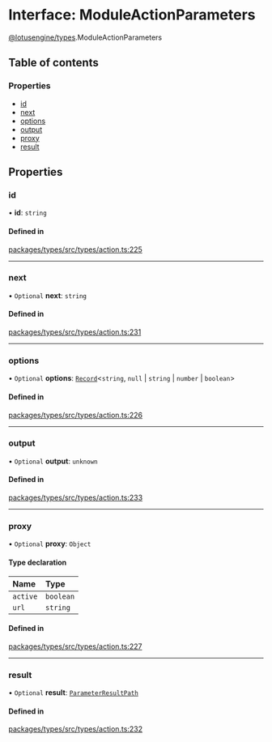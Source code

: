 # Interface: ModuleActionParameters

[@lotusengine/types](../wiki/@lotusengine.types).ModuleActionParameters

## Table of contents

### Properties

- [id](../wiki/@lotusengine.types.ModuleActionParameters#id)
- [next](../wiki/@lotusengine.types.ModuleActionParameters#next)
- [options](../wiki/@lotusengine.types.ModuleActionParameters#options)
- [output](../wiki/@lotusengine.types.ModuleActionParameters#output)
- [proxy](../wiki/@lotusengine.types.ModuleActionParameters#proxy)
- [result](../wiki/@lotusengine.types.ModuleActionParameters#result)

## Properties

### id

• **id**: `string`

#### Defined in

[packages/types/src/types/action.ts:225](https://github.com/lotusengine/sdk/blob/f1f5297/packages/types/src/types/action.ts#L225)

___

### next

• `Optional` **next**: `string`

#### Defined in

[packages/types/src/types/action.ts:231](https://github.com/lotusengine/sdk/blob/f1f5297/packages/types/src/types/action.ts#L231)

___

### options

• `Optional` **options**: [`Record`](../wiki/@lotusengine.types.%3Cinternal%3E#record)<`string`, ``null`` \| `string` \| `number` \| `boolean`\>

#### Defined in

[packages/types/src/types/action.ts:226](https://github.com/lotusengine/sdk/blob/f1f5297/packages/types/src/types/action.ts#L226)

___

### output

• `Optional` **output**: `unknown`

#### Defined in

[packages/types/src/types/action.ts:233](https://github.com/lotusengine/sdk/blob/f1f5297/packages/types/src/types/action.ts#L233)

___

### proxy

• `Optional` **proxy**: `Object`

#### Type declaration

| Name | Type |
| :------ | :------ |
| `active` | `boolean` |
| `url` | `string` |

#### Defined in

[packages/types/src/types/action.ts:227](https://github.com/lotusengine/sdk/blob/f1f5297/packages/types/src/types/action.ts#L227)

___

### result

• `Optional` **result**: [`ParameterResultPath`](../wiki/@lotusengine.types#parameterresultpath)

#### Defined in

[packages/types/src/types/action.ts:232](https://github.com/lotusengine/sdk/blob/f1f5297/packages/types/src/types/action.ts#L232)
